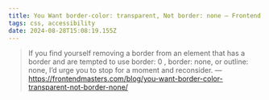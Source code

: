 ```yaml
---
title: You Want border-color: transparent, Not border: none – Frontend Masters Boost
tags: css, accessibility
date: 2024-08-28T15:08:19.155Z
---
```

> If you find yourself removing a border from an element that has a border and are tempted to use border: 0 , border: none, or outline: none, I’d urge you to stop for a moment and reconsider. — https://frontendmasters.com/blog/you-want-border-color-transparent-not-border-none/
